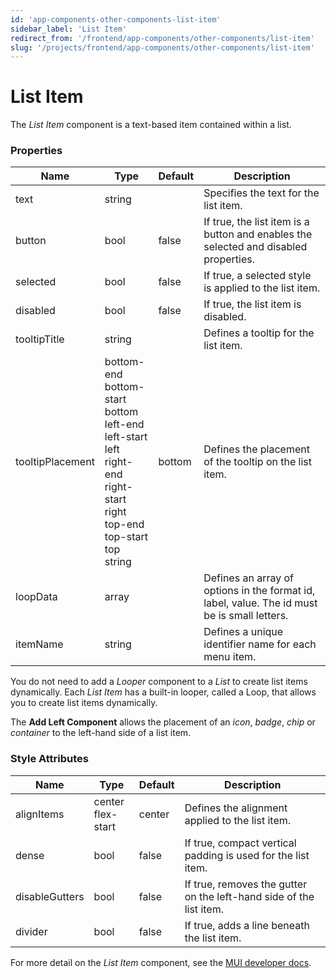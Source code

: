 ```yaml
---
id: 'app-components-other-components-list-item'
sidebar_label: 'List Item'
redirect_from: '/frontend/app-components/other-components/list-item'
slug: '/projects/frontend/app-components/other-components/list-item'
---
```


# List Item

The _List Item_ component is a text-based item contained within a list.

### Properties

<table>
<thead>
<tr><th>Name</th><th>Type</th><th>Default</th><th>Description</th></tr>
</thead>
<tbody>
<tr><td>text</td><td>string</td><td></td><td>Specifies the text for the list item.</td></tr>
<tr><td>button</td><td>bool</td><td>false</td><td>If true, the list item is a button and enables the selected and disabled properties.</td></tr>
<tr><td>selected</td><td>bool</td><td>false</td><td>If true, a selected style is applied to the list item.</td></tr>
<tr><td>disabled</td><td>bool</td><td>false</td><td>If true, the list item is disabled.</td></tr>
<tr><td>tooltipTitle</td><td>string</td><td></td><td>Defines a tooltip for the list item.</td></tr>
<tr><td>tooltipPlacement</td><td>bottom-end<br/>bottom-start<br/>bottom<br/>left-end<br/>left-start<br/>left<br/>right-end<br/>right-start<br/>right<br/>top-end<br/>top-start<br/>top<br/>string</td><td>bottom</td><td>Defines the placement of the tooltip on the list item.</td></tr>
<tr><td>loopData</td><td>array</td><td></td><td>Defines an array of options in the format id, label, value. The id must be is small letters.</td></tr>
<tr><td>itemName</td><td>string</td><td></td><td>Defines a unique identifier name for each menu item.</td></tr>
</tbody>
</table>

You do not need to add a *Looper* component to a *List* to create list items dynamically. Each *List Item* has a built-in looper, called a Loop, that allows you to create list items dynamically.

The **Add Left Component** allows the placement of an _icon_, _badge_, _chip_ or _container_ to the left-hand side of a list item.

### Style Attributes

<table>
<thead>
<tr><th>Name</th><th>Type</th><th>Default</th><th>Description</th></tr>
</thead>
<tbody>
<tr><td>alignItems</td><td>center<br/>flex-start</td><td>center</td><td>Defines the alignment applied to the list item.</td></tr>
<tr><td>dense</td><td>bool</td><td>false</td><td>If true, compact vertical padding is used for the list item.</td></tr>
<tr><td>disableGutters</td><td>bool</td><td>false</td><td>If true, removes the gutter on the left-hand side of the list item.</td></tr>
<tr><td>divider</td><td>bool</td><td>false</td><td>If true, adds a line beneath the list item.</td></tr>
</tbody>
</table>

For more detail on the _List Item_ component, see the [MUI developer docs](https://mui.com/material-ui/api/list-item/).
